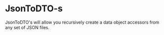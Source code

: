 # JsonToDTO-s
JsonToDTO's will allow you recursively create a data object accessors from any set of JSON files. 
